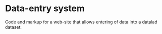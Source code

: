 # Data-entry system

Code and markup for a web-site that allows entering of data into a datalad dataset.
